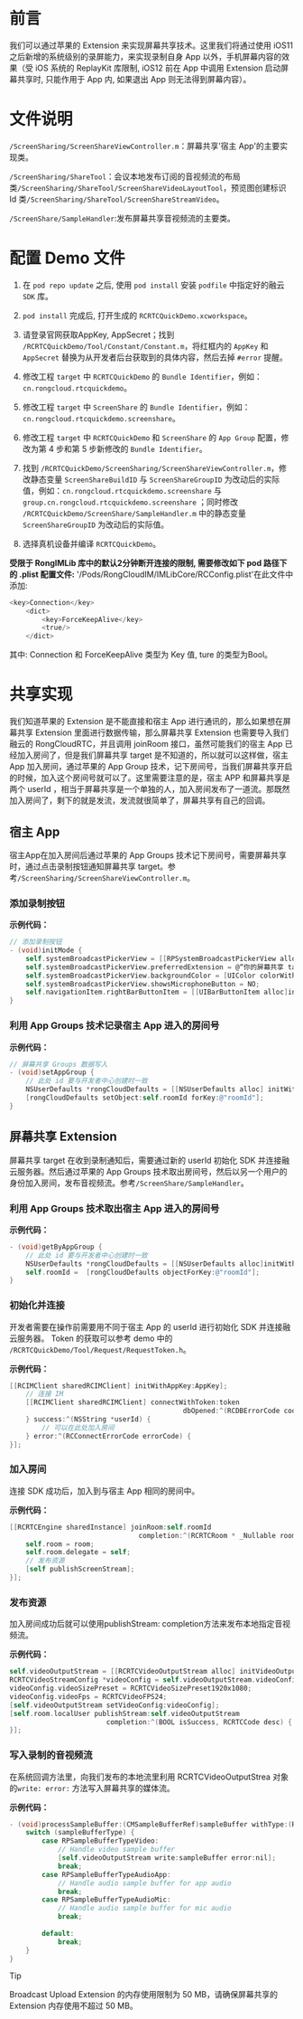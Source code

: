# 前言

我们可以通过苹果的 Extension 来实现屏幕共享技术。这里我们将通过使用 iOS11 之后新增的系统级别的录屏能力，来实现录制自身 App 以外，手机屏幕内容的效果（受 iOS 系统的 ReplayKit 库限制, iOS12 前在
App 中调用 Extension 启动屏幕共享时, 只能作用于 App 内, 如果退出 App 则无法得到屏幕内容）。

# 文件说明

`/ScreenSharing/ScreenShareViewController.m`：屏幕共享'宿主 App'的主要实现类。

`/ScreenSharing/ShareTool`：会议本地发布订阅的音视频流的布局类`/ScreenSharing/ShareTool/ScreenShareVideoLayoutTool`，预览图创建标识 Id
类`/ScreenSharing/ShareTool/ScreenShareStreamVideo`。

`/ScreenShare/SampleHandler`:发布屏幕共享音视频流的主要类。

# 配置 Demo 文件

1. 在 `pod repo update` 之后, 使用 `pod install` 安装 `podfile` 中指定好的融云 `SDK` 库。

2. `pod install` 完成后, 打开生成的 `RCRTCQuickDemo.xcworkspace`。

3. 请登录官网获取AppKey, AppSecret；找到 `/RCRTCQuickDemo/Tool/Constant/Constant.m`，将红框内的 `AppKey` 和 `AppSecret`
   替换为从开发者后台获取到的具体内容，然后去掉 `#error` 提醒。

4. 修改工程 `target` 中 `RCRTCQuickDemo` 的 `Bundle Identifier`，例如：`cn.rongcloud.rtcquickdemo`。

5. 修改工程 `target` 中 `ScreenShare` 的 `Bundle Identifier`，例如：`cn.rongcloud.rtcquickdemo.screenshare`。

6. 修改工程 `target` 中 `RCRTCQuickDemo` 和 `ScreenShare` 的 `App Group` 配置，修改为第 4 步和第 5 步新修改的 `Bundle Identifier`。

7. 找到 `/RCRTCQuickDemo/ScreenSharing/ScreenShareViewController.m`，修改静态变量 `ScreenShareBuildID` 与 `ScreenShareGroupID`
   为改动后的实际值，例如：`cn.rongcloud.rtcquickdemo.screenshare` 与 `group.cn.rongcloud.rtcquickdemo.screenshare`
   ；同时修改 `/RCRTCQuickDemo/ScreenShare/SampleHandler.m` 中的静态变量 `ScreenShareGroupID` 为改动后的实际值。

8. 选择真机设备并编译 `RCRTCQuickDemo`。

**受限于 RongIMLib 库中的默认2分钟断开连接的限制, 需要修改如下 pod 路径下的 .plist 配置文件:**
'/Pods/RongCloudIM/IMLibCore/RCConfig.plist'在此文件中添加:

```objectivec
<key>Connection</key>
    <dict>
        <key>ForceKeepAlive</key>
        <true/>
    </dict>
```

其中: Connection 和 ForceKeepAlive 类型为 Key 值, ture 的类型为Bool。

# 共享实现

我们知道苹果的 Extension 是不能直接和宿主 App 进行通讯的，那么如果想在屏幕共享 Extension 里面进行数据传输，那么屏幕共享 Extension 也需要导入我们融云的 RongCloudRTC，并且调用
joinRoom 接口，虽然可能我们的宿主 App 已经加入房间了，但是我们屏幕共享 target 是不知道的，所以就可以这样做，宿主 App 加入房间，通过苹果的 App Group
技术，记下房间号，当我们屏幕共享开启的时候，加入这个房间号就可以了。这里需要注意的是，宿主 APP 和屏幕共享是两个 userId
，相当于屏幕共享是一个单独的人，加入房间发布了一道流。那既然加入房间了，剩下的就是发流，发流就很简单了，屏幕共享有自己的回调。

## 宿主 App

宿主App在加入房间后通过苹果的 App Groups 技术记下房间号，需要屏幕共享时，通过点击录制按钮通知屏幕共享 target。参考`/ScreenSharing/ScreenShareViewController.m`。

### 添加录制按钮

**示例代码：**

```objectivec
// 添加录制按钮
- (void)initMode {
    self.systemBroadcastPickerView = [[RPSystemBroadcastPickerView alloc] initWithFrame:CGRectMake(0, 64, 50, 80)];
    self.systemBroadcastPickerView.preferredExtension = @“你的屏幕共享 target 的 Bundle Identifier”;
    self.systemBroadcastPickerView.backgroundColor = [UIColor colorWithRed:53.0/255.0 green:129.0/255.0 blue:242.0/255.0 alpha:1.0];
    self.systemBroadcastPickerView.showsMicrophoneButton = NO;
    self.navigationItem.rightBarButtonItem = [[UIBarButtonItem alloc]initWithCustomView:self.systemBroadcastPickerView ];
}
```

### 利用 App Groups 技术记录宿主 App 进入的房间号

**示例代码：**

```objectivec
// 屏幕共享 Groups 数据写入
- (void)setAppGroup {
    // 此处 id 要与开发者中心创建时一致
    NSUserDefaults *rongCloudDefaults = [[NSUserDefaults alloc] initWithSuiteName:@"你的屏幕共享 Extension 的 Group ID"];
    [rongCloudDefaults setObject:self.roomId forKey:@"roomId"];
}
```

## 屏幕共享 Extension

屏幕共享 target 在收到录制通知后，需要通过新的 userId 初始化 SDK 并连接融云服务器。然后通过苹果的 App Groups
技术取出房间号，然后以另一个用户的身份加入房间，发布音视频流。参考`/ScreenShare/SampleHandler`。

### 利用 App Groups 技术取出宿主 App 进入的房间号

**示例代码：**

```objectivec
- (void)getByAppGroup {
    // 此处 id 要与开发者中心创建时一致
    NSUserDefaults *rongCloudDefaults = [[NSUserDefaults alloc]initWithSuiteName:@"你的屏幕共享 Extension 的 Group ID"];
    self.roomId =  [rongCloudDefaults objectForKey:@"roomId"];
}
```

### 初始化并连接

开发者需要在操作前需要用不同于宿主 App 的 userId 进行初始化 SDK 并连接融云服务器。 Token 的获取可以参考 demo 中的 `/RCRTCQuickDemo/Tool/Request/RequestToken.h`。

**示例代码：**

```objectivec
[[RCIMClient sharedRCIMClient] initWithAppKey:AppKey];
    // 连接 IM
    [[RCIMClient sharedRCIMClient] connectWithToken:token
                                           dbOpened:^(RCDBErrorCode code) {
    } success:^(NSString *userId) {
        // 可以在此处加入房间
    } error:^(RCConnectErrorCode errorCode) {
}];
```

### 加入房间

连接 SDK 成功后，加入到与宿主 App 相同的房间中。

**示例代码：**

```objectivec
[[RCRTCEngine sharedInstance] joinRoom:self.roomId
                                completion:^(RCRTCRoom * _Nullable room, RCRTCCode code) {
    self.room = room;
    self.room.delegate = self;
    // 发布资源
    [self publishScreenStream];
}];
```

### 发布资源

加入房间成功后就可以使用publishStream: completion方法来发布本地指定音视频流。

**示例代码：**

```objectivec
self.videoOutputStream = [[RCRTCVideoOutputStream alloc] initVideoOutputStreamWithTag:@"RCRTCScreenVideo"];
RCRTCVideoStreamConfig *videoConfig = self.videoOutputStream.videoConfig;
videoConfig.videoSizePreset = RCRTCVideoSizePreset1920x1080;
videoConfig.videoFps = RCRTCVideoFPS24;
[self.videoOutputStream setVideoConfig:videoConfig];
[self.room.localUser publishStream:self.videoOutputStream
                        completion:^(BOOL isSuccess, RCRTCCode desc) {
}];
```

### 写入录制的音视频流

在系统回调方法里，向我们发布的本地流里利用 RCRTCVideoOutputStrea 对象的`write: error:` 方法写入屏幕共享的媒体流。

**示例代码：**

```objectivec
- (void)processSampleBuffer:(CMSampleBufferRef)sampleBuffer withType:(RPSampleBufferType)sampleBufferType {
    switch (sampleBufferType) {
        case RPSampleBufferTypeVideo:
            // Handle video sample buffer
            [self.videoOutputStream write:sampleBuffer error:nil];
            break;
        case RPSampleBufferTypeAudioApp:
            // Handle audio sample buffer for app audio
            break;
        case RPSampleBufferTypeAudioMic:
            // Handle audio sample buffer for mic audio
            break;
            
        default:
            break;
    }
}
```

> [!TIP]
> Broadcast Upload Extension 的内存使用限制为 50 MB，请确保屏幕共享的 Extension 内存使用不超过 50 MB。

